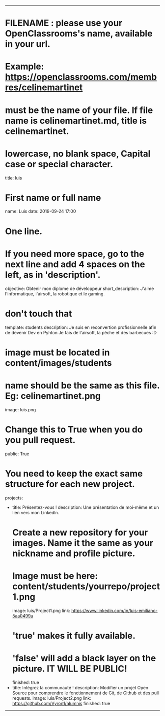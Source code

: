 ---

# FILENAME : please use your OpenClassrooms's name, available in your url.
# Example: https://openclassrooms.com/membres/celinemartinet
# must be the name of your file. If file name is celinemartinet.md, title is celinemartinet.
# lowercase, no blank space, Capital case or special character.
title: luis

# First name or full name
name: Luis
date: 2019-09-24 17:00

# One line.
# If you need more space, go to the next line and add 4 spaces on the left, as in 'description'.
objective: Obtenir mon diplome de développeur
short_description: J'aime l'informatique, l'airsoft, la robotique et le gaming.

# don't touch that
template: students
description:
	Je suis en reconvertion profissionnelle afin de devenir Dev en Pyhton
	Je fais de l'airsoft, la pêche et des barbecues :D
	

# image must be located in content/images/students
# name should be the same as this file. Eg: celinemartinet.png
image: luis.png

# Change this to True when you do you pull request.
public: True

# You need to keep the exact same structure for each new project.
projects:
  - title: Présentez-vous !
    description: Une présentation de moi-même et un lien vers mon LinkedIn.
    # Create a new repository for your images. Name it the same as your nickname and profile picture.
    # Image must be here: content/students/yourrepo/project1.png
    image: luis/Project1.png
    link: https://www.linkedin.com/in/luis-emiliano-5aa0499a
    # 'true' makes it fully available.
    # 'false' will add a black layer on the picture. IT WILL BE PUBLIC!
    finished: true
  - title: Intégrez la communauté !
    description: Modifier un projet Open Source pour comprendre le fonctionnement de Git, de Github et des pull requests. 
    image: luis/Project2.png
    link: https://github.com/Vyron1/alumnis
    finished: true
---